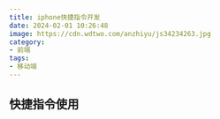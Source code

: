 ```yaml
---
title: iphone快捷指令开发
date: 2024-02-01 10:26:48
image: https://cdn.wdtwo.com/anzhiyu/js34234263.jpg
category: 
- 前端
tags: 
- 移动端
---
```


## 快捷指令使用


